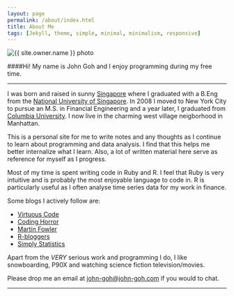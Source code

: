 ```yaml
---
layout: page
permalink: /about/index.html
title: About Me
tags: [Jekyll, theme, simple, minimal, minimalism, responsive]
---
```


<img src="{{ site.url }}/images/{{ site.owner.avatar }}" alt="{{ site.owner.name }} photo" class="author-photo" id="contact-photo">
   
####Hi! My name is John Goh and I enjoy programming during my free time. 

***

I was born and raised in sunny [Singapore](http://en.wikipedia.org/wiki/Singapore) where I graduated with a B.Eng from the [National University of Singapore](http://www.nus.edu.sg/). In 2008 I moved to New York City to pursue an M.S. in Financial Engineering and a year later, I graduated from [Columbia University](http://www.columbia.edu/). I now live in the charming west village neigborhood in Manhattan.

This is a personal site for me to write notes and any thoughts as I continue to learn about programming and data analysis. I find that this helps me better internalize what I learn. Also, a lot of written material here serve as reference for myself as I progress. 

Most of my time is spent writing code in Ruby and R. I feel that Ruby is very intuitive and is probably the most enjoyable language to code in. R is particularly useful as I often analyse time series data for my work in finance.

Some blogs I actively follow are:

* [Virtuous Code](http://devblog.avdi.org/)
* [Coding Horror](http://cloud.feedly.com/#subscription%2Ffeed%2Fhttp%3A%2F%2Ffeeds.feedburner.com%2Fcodinghorror%2F)
* [Martin Fowler](http://cloud.feedly.com/#subscription%2Ffeed%2Fhttp%3A%2F%2Fmartinfowler.com%2Ffeed.atom)
* [R-bloggers](http://www.r-bloggers.com/)
* [Simply Statistics](http://cloud.feedly.com/#subscription%2Ffeed%2Fhttp%3A%2F%2Fsimplystatistics.org%2Ffeed%2F)

Apart from the *VERY* serious work and programming I do, I like snowboarding, P90X and watching science fiction television/movies. 

Please drop me an email at john-goh@john-goh.com if you would to chat.
   
***
